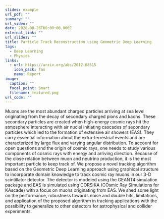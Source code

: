 ```yaml
---
slides: example
url_pdf: ""
summary: ""
url_video: ""
date: 2020-08-26T00:00:00.000Z
external_link: ""
url_slides: ""
title: Particle Track Reconstruction using Geometric Deep Learning
tags:
  - Deep Learning
  - Physics
links:
  - url: https://arxiv.org/abs/2012.08515
    icon_pack: fas
    name: Report
image:
  caption: ""
  focal_point: Smart
  filename: featured.png
url_code: ""
---
```

Muons are the most abundant charged particles arriving at sea level originating from the decay of secondary charged pions and kaons. These secondary particles are created when high-energy cosmic rays hit the atmosphere interacting with air nuclei initiating cascades of secondary particles which led to the formation of extensive air showers (EAS). They carry essential information about the extra-terrestrial events and are characterized by large flux and varying angular distribution. To account for open questions and the origin of cosmic rays, one needs to study various components of cosmic rays with energy and arriving direction. Because of the close relation between muon and neutrino production, it is the most important particle to keep track of. We propose a novel tracking algorithm based on the Geometric Deep Learning approach using graphical structure to incorporate domain knowledge to track cosmic ray muons in our 3-D scintillator detector. The detector is modeled using the GEANT4 simulation package and EAS is simulated using CORSIKA (COsmic Ray SImulations for KAscade) with a focus on muons originating from EAS. We shed some light on the performance, robustness towards noise and double hits, limitations, and application of the proposed algorithm in tracking applications with the possibility to generalize to other detectors for astrophysical and collider experiments.